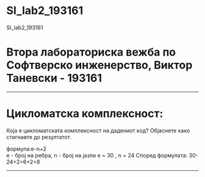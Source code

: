 # SI_lab2_193161
SI_lab2_193161

# Втора лабораториска вежба по Софтверско инженерство, Виктор Таневски - 193161
-----------------------------------------------------------------------------

# Цикломатска комплексност:
Која е цикломатската комплексност на дадениот код? Објаснете како стигнавте до
резултатот.

формула:e-n+2  
е - број на ребра, n - број на јазли
e = 30 , n = 24
Според формулата: 30-24+2=6+2=8

-----------------------------------------------------------------------------
